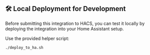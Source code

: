 ## 🛠 Local Deployment for Development

Before submitting this integration to HACS, you can test it locally by deploying the integration into your Home Assistant setup.

Use the provided helper script:

```bash
./deploy_to_ha.sh

